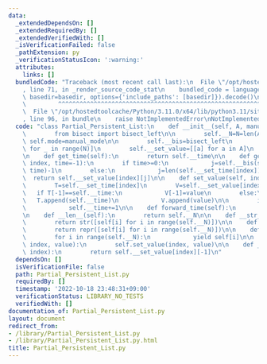 ```yaml
---
data:
  _extendedDependsOn: []
  _extendedRequiredBy: []
  _extendedVerifiedWith: []
  _isVerificationFailed: false
  _pathExtension: py
  _verificationStatusIcon: ':warning:'
  attributes:
    links: []
  bundledCode: "Traceback (most recent call last):\n  File \"/opt/hostedtoolcache/Python/3.11.0/x64/lib/python3.11/site-packages/onlinejudge_verify/documentation/build.py\"\
    , line 71, in _render_source_code_stat\n    bundled_code = language.bundle(stat.path,\
    \ basedir=basedir, options={'include_paths': [basedir]}).decode()\n          \
    \         ^^^^^^^^^^^^^^^^^^^^^^^^^^^^^^^^^^^^^^^^^^^^^^^^^^^^^^^^^^^^^^^^^^^^^^^^^^^^^^^^^\n\
    \  File \"/opt/hostedtoolcache/Python/3.11.0/x64/lib/python3.11/site-packages/onlinejudge_verify/languages/python.py\"\
    , line 96, in bundle\n    raise NotImplementedError\nNotImplementedError\n"
  code: "class Partial_Persistent_List:\n    def __init__(self, A, manual_mode=False):\n\
    \        from bisect import bisect_left\n\n        self.__N=N=len(A)\n       \
    \ self.mode=manual_mode\n\n        self.__bis=bisect_left\n        self.__set_time=[[-1]\
    \ for _ in range(N)]\n        self.__set_value=[[a] for a in A]\n        self.__time=0\n\
    \n    def get_time(self):\n        return self.__time\n\n    def get_value(self,\
    \ index, time=-1):\n        if time>=0:\n            j=self.__bis(self.__set_time[index],\
    \ time)-1\n        else:\n            j=len(self.__set_time[index])-1\n      \
    \  return self.__set_value[index][j]\n\n    def set_value(self, index, value):\n\
    \        T=self.__set_time[index]\n        V=self.__set_value[index]\n\n     \
    \   if T[-1]==self.__time:\n            V[-1]=value\n        else:\n         \
    \   T.append(self.__time)\n            V.append(value)\n\n        if not self.mode:\n\
    \            self.__time+=1\n\n    def forward_time(self):\n        self.__time+=1\n\
    \n    def __len__(self):\n        return self.__N\n\n    def __str__(self):\n\
    \        return str([self[i] for i in range(self.__N)])\n\n    def __repr__(self):\n\
    \        return repr([self[i] for i in range(self.__N)])\n\n    def __iter__(self):\n\
    \        for i in range(self.__N):\n            yield self[i]\n\n    def __setitem__(self,\
    \ index, value):\n        self.set_value(index, value)\n\n    def __getitem__(self,\
    \ index):\n        return self.__set_value[index][-1]\n"
  dependsOn: []
  isVerificationFile: false
  path: Partial_Persistent_List.py
  requiredBy: []
  timestamp: '2022-10-18 23:48:31+09:00'
  verificationStatus: LIBRARY_NO_TESTS
  verifiedWith: []
documentation_of: Partial_Persistent_List.py
layout: document
redirect_from:
- /library/Partial_Persistent_List.py
- /library/Partial_Persistent_List.py.html
title: Partial_Persistent_List.py
---
```

